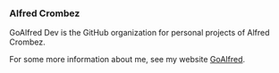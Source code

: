 ### Alfred Crombez

GoAlfred Dev is the GitHub organization for personal projects of Alfred Crombez.

For some more information about me, see my website [GoAlfred](https://www.goalfred.com/#/about/me).
